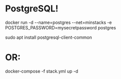 # PostgreSQL!
docker run -d --name=postgres --net=minstacks -e POSTGRES_PASSWORD=mysecretpassword postgres

sudo apt install postgresql-client-common

# OR:

docker-compose -f stack.yml up -d
